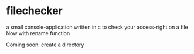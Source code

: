 # filechecker
a small console-application written in c
to check your access-right on a file
Now with rename function

Coming soon: create a directory
